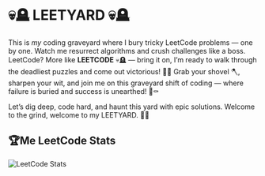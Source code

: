 
# **💀🪦 LEETYARD 💀🪦**

This is *my* coding graveyard where I bury tricky LeetCode problems — one by one.
Watch me resurrect algorithms and crush challenges like a boss.
LeetCode? More like **LEETCODE** 💀🪦 — bring it on, I’m ready to walk through the deadliest puzzles and come out victorious! 👑🔥
Grab your shovel 🪓, sharpen your wit, and join me on this graveyard shift of coding — where failure is buried and success is unearthed! 🌱⚰️

Let’s dig deep, code hard, and haunt this yard with epic solutions. Welcome to the grind, welcome to my LEETYARD. 🚀💀
## 🏆Me LeetCode Stats

![LeetCode Stats](https://leetcode-stats.vercel.app/api?username=letaggucode&theme=dark&hide_border=false)
